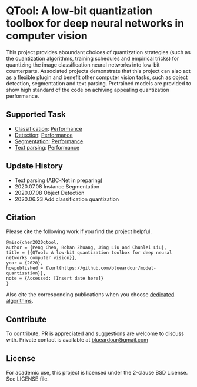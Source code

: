 
# QTool: A low-bit quantization toolbox for deep neural networks in computer vision

This project provides aboundant choices of quantization strategies (such as the quantization algorithms, training schedules and empirical tricks) for quantizing the image classification neural networks into low-bit counterparts. Associated projects demonstrate that this project can also act as a flexible plugin and benefit other computer vision tasks, such as object detection, segmentation and text parsing. Pretrained models are provided to show high standard of the code on achiving appealing quantization performance. 

## Supported Task

- [Classification](./doc/classification.md): [Performance](./doc/result_cls.md)
- [Detection](./doc/detection.md): [Performance](./doc/result_det.md)
- [Segmentation](./doc/detection.md): [Performance](./doc/result_seg.md)
- [Text parsing](./doc/detection.md): [Performance](./doc/result_text.md)

## Update History

- Text parsing (ABC-Net in preparing)
- 2020.07.08 Instance Segmentation
- 2020.07.08 Object Detection
- 2020.06.23 Add classification quantization

## Citation

Please cite the following work if you find the project helpful.

```
@misc{chen2020qtool,
author = {Peng Chen, Bohan Zhuang, Jing Liu and Chunlei Liu},
title = {{QTool: A low-bit quantization toolbox for deep neural networks computer vision}},
year = {2020},
howpublished = {\url{https://github.com/blueardour/model-quantization}},
note = {Accessed: [Insert date here]}
}
```


Also cite the corresponding publications when you choose [dedicated algorithms](./doc/reference.md).

## Contribute

To contribute, PR is appreciated and suggestions are welcome to discuss with. Private contact is available at blueardour@gmail.com

## License

For academic use, this project is licensed under the 2-clause BSD License. See LICENSE file.

